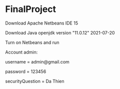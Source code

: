 # FinalProject


  <p> Download Apache Netbeans IDE 15 </p>
  <p> Download Java openjdk version "11.0.12" 2021-07-20 </p>
 </p> Turn on Netbeans and run </p>
 </p> Account admin: </p>
 </p> username = admin@gmail.com </p>
 </p> password = 123456 </p>
 </p> securityQuestion = Da Thien </p>
  

